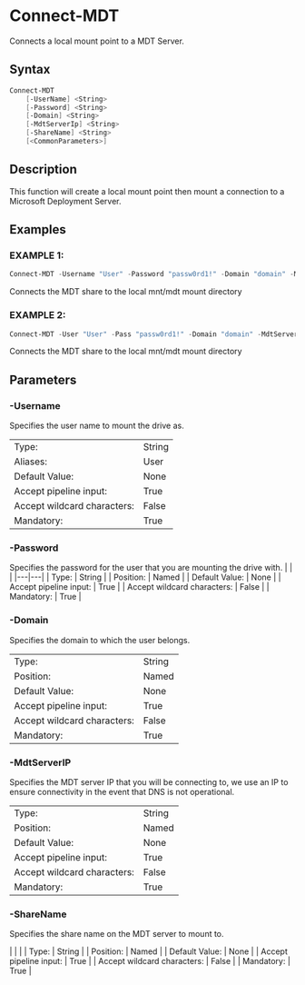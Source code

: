 # Connect-MDT

Connects a local mount point to a MDT Server.

## Syntax

```PowerShell
Connect-MDT
    [-UserName] <String>
    [-Password] <String>
    [-Domain] <String>
    [-MdtServerIp] <String>
    [-ShareName] <String>
    [<CommonParameters>]
```

## Description

This function will create a local mount point then mount a connection to a Microsoft Deployment Server.

## Examples

### EXAMPLE 1:

```PowerShell
Connect-MDT -Username "User" -Password "passw0rd1!" -Domain "domain" -MdtServerIP "10.11.12.13" -ShareName "MDT$"
```

Connects the MDT share to the local mnt/mdt mount directory

### EXAMPLE 2:

```PowerShell
Connect-MDT -User "User" -Pass "passw0rd1!" -Domain "domain" -MdtServerIP "10.11.12.13" -ShareName "MDT$"
```

Connects the MDT share to the local mnt/mdt mount directory


## Parameters

### -Username

Specifies the user name to mount the drive as.

|  | |
|---|---|
| Type:    | String |
| Aliases: | User |
| Default Value: | None |
| Accept pipeline input: | True |
| Accept wildcard characters: | False |
| Mandatory: | True |

### -Password

Specifies the password for the user that you are mounting the drive with.
|  | |
|---|---|
| Type:    | String |
| Position: | Named |
| Default Value: | None |
| Accept pipeline input: | True |
| Accept wildcard characters: | False |
| Mandatory: | True |

### -Domain

Specifies the domain to which the user belongs.

|  | |
|---|---|
| Type:    | String |
| Position: | Named |
| Default Value: | None |
| Accept pipeline input: | True |
| Accept wildcard characters: | False |
| Mandatory: | True |

### -MdtServerIP

Specifies the MDT server IP that you will be connecting to, we use an IP to ensure connectivity in the event that DNS is not operational.

|  | |
|---|---|
| Type:    | String |
| Position: | Named |
| Default Value: | None |
| Accept pipeline input: | True |
| Accept wildcard characters: | False |
| Mandatory: | True |

### -ShareName

Specifies the share name on the MDT server to mount to.

|  | |
| Type:    | String |
| Position: | Named |
| Default Value: | None |
| Accept pipeline input: | True |
| Accept wildcard characters: | False |
| Mandatory: | True |